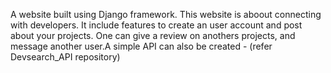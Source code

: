 A website built using Django framework. This website is aboout connecting with developers. It include features to create an user account and post about your projects. One can give a review on anothers projects, and message another user.A simple API can also be created - (refer Devsearch_API repository) 
